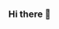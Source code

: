 ### Hi there 👋

<!--
**PetyrPummell/PetyrPummell** is a ✨ _special_ ✨ repository because its `README.md` (this file) appears on your GitHub profile.

Here are some ideas to get you started:

- 🔭 I’m currently working on whatever comes up
- 🌱 I’m currently learning Python, Linux, Networking, how to use GitHub
- 👯 I’m looking to collaborate on - still figuring that out
- 🤔 I’m looking for help with most of the above, haven't played around with this stuff for a long time
- 💬 Ask me about pretty much anything - no promises tho
- 📫 How to reach me: here
- 😄 Pronouns: he, him
- ⚡ Fun fact: I'm pretty good at assembly language
-->
